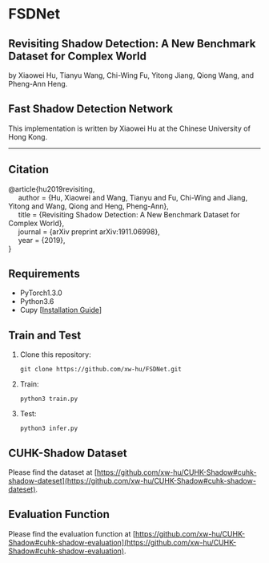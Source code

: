 # FSDNet

## Revisiting Shadow Detection: A New Benchmark Dataset for Complex World

by Xiaowei Hu, Tianyu Wang, Chi-Wing Fu, Yitong Jiang, Qiong Wang, and Pheng-Ann Heng.

## Fast Shadow Detection Network

This implementation is written by Xiaowei Hu at the Chinese University of Hong Kong.

***

## Citation

@article{hu2019revisiting,                  
&nbsp;&nbsp;&nbsp;&nbsp;  author = {Hu, Xiaowei and Wang, Tianyu and Fu, Chi-Wing and Jiang, Yitong and Wang, Qiong and Heng, Pheng-Ann},      
&nbsp;&nbsp;&nbsp;&nbsp;  title = {Revisiting Shadow Detection: A New Benchmark Dataset for Complex World},      
&nbsp;&nbsp;&nbsp;&nbsp;  journal = {arXiv preprint arXiv:1911.06998},        
&nbsp;&nbsp;&nbsp;&nbsp;  year = {2019},                                         
}


## Requirements

* PyTorch1.3.0
* Python3.6
* Cupy [[Installation Guide](https://docs-cupy.chainer.org/en/stable/install.html#install-cupy)]

  
## Train and Test

1. Clone this repository:          
   ```shell
   git clone https://github.com/xw-hu/FSDNet.git
   ```
   
2. Train:
   ```shell
   python3 train.py    
   ```
   
3. Test:
   ```shell
   python3 infer.py
   ```
   
## CUHK-Shadow Dataset
Please find the dataset at [https://github.com/xw-hu/CUHK-Shadow#cuhk-shadow-dateset](https://github.com/xw-hu/CUHK-Shadow#cuhk-shadow-dateset).

## Evaluation Function 
Please find the evaluation function at [https://github.com/xw-hu/CUHK-Shadow#cuhk-shadow-evaluation](https://github.com/xw-hu/CUHK-Shadow#cuhk-shadow-evaluation).
